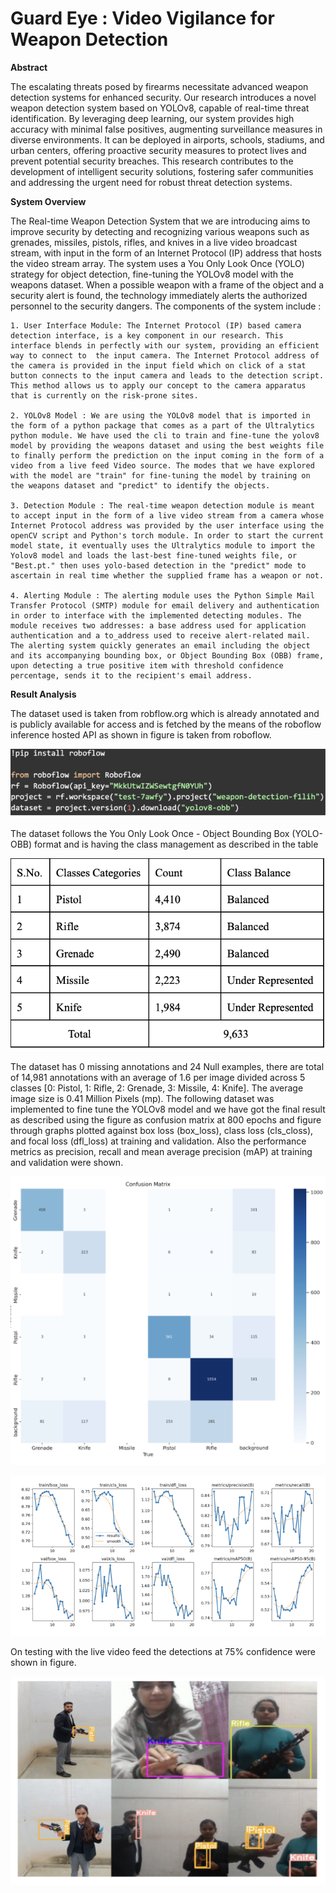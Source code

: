 # Guard Eye : Video Vigilance for Weapon Detection

<b> Abstract </b>

The escalating threats posed by firearms necessitate advanced weapon detection systems for enhanced security. Our research introduces a novel weapon detection system based on YOLOv8, capable of real-time threat identification. By leveraging deep learning, our system provides high accuracy with minimal false positives, augmenting surveillance measures in diverse environments. It can be deployed in airports, schools, stadiums, and urban centers, offering proactive security measures to protect lives and prevent potential security breaches. This research contributes to the development of intelligent security solutions, fostering safer communities and addressing the urgent need for robust threat detection systems.

<b> System Overview </b>

The Real-time Weapon Detection System that we are introducing aims to improve security by detecting and recognizing various weapons such as grenades, missiles, pistols, rifles, and knives in a live video broadcast stream, with input in the form of an Internet Protocol (IP) address that hosts the video stream array. The system uses a You Only Look Once (YOLO) strategy for object detection, fine-tuning the YOLOv8 model with the weapons dataset. When a possible weapon with a frame of the object and a security alert is found, the technology immediately alerts the authorized personnel to the security dangers.
The components of the system include :

    1. User Interface Module: The Internet Protocol (IP) based camera detection interface, is a key component in our research. This interface blends in perfectly with our system, providing an efficient way to connect to  the input camera. The Internet Protocol address of the camera is provided in the input field which on click of a stat button connects to the input camera and leads to the detection script. This method allows us to apply our concept to the camera apparatus that is currently on the risk-prone sites.

    2. YOLOv8 Model : We are using the YOLOv8 model that is imported in the form of a python package that comes as a part of the Ultralytics python module. We have used the cli to train and fine-tune the yolov8 model by providing the weapons dataset and using the best weights file to finally perform the prediction on the input coming in the form of a video from a live feed Video source. The modes that we have explored with the model are "train" for fine-tuning the model by training on the weapons dataset and "predict" to identify the objects.

    3. Detection Module : The real-time weapon detection module is meant to accept input in the form of a live video stream from a camera whose Internet Protocol address was provided by the user interface using the openCV script and Python's torch module. In order to start the current model state, it eventually uses the Ultralytics module to import the Yolov8 model and loads the last-best fine-tuned weights file, or "Best.pt." then uses yolo-based detection in the "predict" mode to ascertain in real time whether the supplied frame has a weapon or not.

    4. Alerting Module : The alerting module uses the Python Simple Mail Transfer Protocol (SMTP) module for email delivery and authentication in order to interface with the implemented detecting modules. The module receives two addresses: a base address used for application authentication and a to_address used to receive alert-related mail. The alerting system quickly generates an email including the object and its accompanying bounding box, or Object Bounding Box (OBB) frame, upon detecting a true positive item with threshold confidence percentage, sends it to the recipient's email address. 


<b> Result Analysis </b>

The dataset used is taken from robflow.org which is already annotated and is publicly available for access and is fetched by the means of the roboflow inference hosted API as shown in figure is taken from roboflow.

![alt text](image-5.png)

The dataset follows the You Only Look Once - Object Bounding Box (YOLO-OBB) format and is having the class management as described in the table

![alt text](image-3.png)

The dataset has 0 missing annotations and 24 Null examples, there are total of 14,981 annotations with an average of 1.6 per image divided across 5 classes [0: Pistol, 1: Rifle, 2: Grenade, 3: Missile, 4: Knife]. The average image size is 0.41 Million Pixels (mp). The following dataset was implemented to fine tune the YOLOv8 model and we have got the final result as described using the figure as confusion matrix at 800 epochs and figure through graphs plotted against box loss (box_loss), class loss (cls_closs), and focal loss (dfl_loss) at training and validation. Also the performance metrics as precision, recall and mean average precision (mAP) at training and validation were shown.

![alt text](image-1.png)

![alt text](image-4.png)

On testing with the live video feed the detections at 75% confidence were shown in figure.

![alt text](image-6.png)
